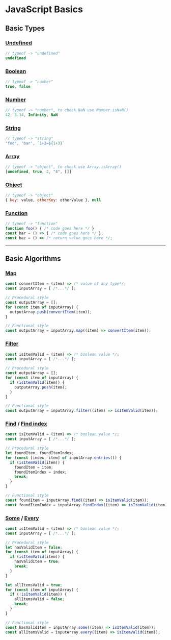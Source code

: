 # JavaScript Basics

## Basic Types

### [Undefined][undefined]
```js
// typeof -> "undefined"
undefined
```

[undefined]: https://developer.mozilla.org/en-US/docs/Web/JavaScript/Reference/Global_Objects/undefined

### [Boolean][boolean]
```js
// typeof -> "number"
true, false
```

[boolean]: https://developer.mozilla.org/en-US/docs/Web/JavaScript/Reference/Global_Objects/Boolean

### [Number][number]
```js
// typeof -> "number", to check NaN use Number.isNaN()
42, 3.14, Infinity, NaN
```

[number]: https://developer.mozilla.org/en-US/docs/Web/JavaScript/Reference/Global_Objects/Number

### [String][string]
```js
// typeof -> "string"
"foo", 'bar', `1+2=${1+3}`
```

[string]: https://developer.mozilla.org/en-US/docs/Web/JavaScript/Reference/Global_Objects/String

### [Array][array]
```js
// typeof -> "object", to check use Array.isArray()
[undefined, true, 2, "4", []]
```

[array]: https://developer.mozilla.org/en-US/docs/Web/JavaScript/Reference/Global_Objects/Array

### [Object][object]
```js
// typeof -> "object"
{ key: value, otherKey: otherValue }, null
```

[object]: https://developer.mozilla.org/en-US/docs/Web/JavaScript/Reference/Global_Objects/Object

### [Function][function]
```js
// typeof -> "function"
function foo() { /* code goes here */ }
const bar = () => { /* code goes here */ };
const baz = () => /* return value goes here */;
```

[function]: https://developer.mozilla.org/en-US/docs/Web/JavaScript/Reference/Global_Objects/Function

---

## Basic Algorithms

### [Map][map]
```js
const convertItem = (item) => /* value of any type*/;
const inputArray = [ /*...*/ ];

// Procedural style
const outputArray = [];
for (const item of inputArray) {
  outputArray.push(convertItem(item));
}

// Functional style
const outputArray = inputArray.map((item) => convertItem(item));
```

[map]: https://developer.mozilla.org/en-US/docs/Web/JavaScript/Reference/Global_Objects/Array/map

### [Filter][filter]
```js
const isItemValid = (item) => /* boolean value */;
const inputArray = [ /*...*/ ];

// Procedural style
const outputArray = [];
for (const item of inputArray) {
  if (isItemValid(item)) {
    outputArray.push(item);
  }
}

// Functional style
const outputArray = inputArray.filter((item) => isItemValid(item));
```

[filter]: https://developer.mozilla.org/en-US/docs/Web/JavaScript/Reference/Global_Objects/Array/filter

### [Find][find] / [Find index][find-index]
```js
const isItemValid = (item) => /* boolean value */;
const inputArray = [ /*...*/ ];

// Procedural style
let foundItem, foundItemIndex;
for (const [index, item] of inputArray.entries()) {
  if (isItemValid(item)) {
    foundItem = item;
    foundItemIndex = index;
    break;
  }
}

// Functional style
const foundItem = inputArray.find((item) => isItemValid(item));
const foundItemIndex = inputArray.findIndex((item) => isItemValid(item));
```

[find]: https://developer.mozilla.org/en-US/docs/Web/JavaScript/Reference/Global_Objects/Array/find
[find-index]: https://developer.mozilla.org/en-US/docs/Web/JavaScript/Reference/Global_Objects/Array/findIndex

### [Some][some] / [Every][every]
```js
const isItemValid = (item) => /* boolean value */;
const inputArray = [ /*...*/ ];

// Procedural style
let hasValidItem = false;
for (const item of inputArray) {
  if (isItemValid(item)) {
    hasValidItem = true;
    break;
  }
}

let allItemsValid = true;
for (const item of inputArray) {
  if (!isItemValid(item)) {
    allItemsValid = false;
    break;
  }
}

// Functional style
const hasValidItem = inputArray.some((item) => isItemValid(item));
const allItemsValid = inputArray.every((item) => isItemValid(item));
```

[some]: https://developer.mozilla.org/en-US/docs/Web/JavaScript/Reference/Global_Objects/Array/some
[every]: https://developer.mozilla.org/en-US/docs/Web/JavaScript/Reference/Global_Objects/Array/every
